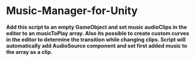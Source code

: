 # Music-Manager-for-Unity
**Add this script to an empty GameObject and set music audioClips in the editor to an musicToPlay array. Also its possible to create custom curves in the editor to determine the transition while changing clips. Script will automatically add AudioSource component and set first added music to the array as a clip.**
